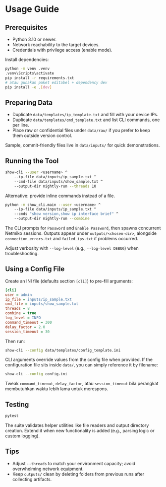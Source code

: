 # Usage Guide

## Prerequisites
- Python 3.10 or newer.
- Network reachability to the target devices.
- Credentials with privilege access (enable mode).

Install dependencies:

```bash
python -m venv .venv
.venv\Scripts\activate
pip install -r requirements.txt
# atau gunakan paket editabel + dependency dev
pip install -e .[dev]
```

## Preparing Data
- Duplicate `data/templates/ip_template.txt` and fill with your device IPs.
- Duplicate `data/templates/cmd_template.txt` and list CLI commands, one per line.
- Place raw or confidential files under `data/raw/` if you prefer to keep them outside version control.

Sample, commit-friendly files live in `data/inputs/` for quick demonstrations.

## Running the Tool

```bash
show-cli --user <username> ^
    --ip-file data/inputs/ip_sample.txt ^
    --cmd-file data/inputs/show_sample.txt ^
    --output-dir nightly-run --threads 10
```

Alternative: provide inline commands instead of a file.

```bash
python -m show_cli.main --user <username> ^
    --ip-file data/inputs/ip_sample.txt ^
    --cmds "show version,show ip interface brief" ^
    --output-dir nightly-run --combine
```

The CLI prompts for `Password` and `Enable Password`, then spawns concurrent Netmiko sessions. Outputs appear under `outputs/<chosen-dir>`, alongside `connection_errors.txt` and `failed_ips.txt` if problems occurred.

Adjust verbosity with `--log-level` (e.g., `--log-level DEBUG`) when troubleshooting.

## Using a Config File

Create an INI file (defaults section `[cli]`) to pre-fill arguments:

```ini
[cli]
user = admin
ip_file = inputs/ip_sample.txt
cmd_file = inputs/show_sample.txt
threads = 8
combine = true
log_level = INFO
command_timeout = 300
delay_factor = 2.0
session_timeout = 30
```

Then run:

```bash
show-cli --config data/templates/config_template.ini
```

CLI arguments override values from the config file when provided.
If the configuration file sits inside `data/`, you can simply reference it by filename:

```bash
show-cli --config config.ini
```

Tweak `command_timeout`, `delay_factor`, atau `session_timeout` bila perangkat membutuhkan waktu lebih lama untuk merespons.

## Testing
```bash
pytest
```
The suite validates helper utilities like file readers and output directory creation. Extend it when new functionality is added (e.g., parsing logic or custom logging).

## Tips
- Adjust `--threads` to match your environment capacity; avoid overwhelming network equipment.
- Keep `outputs/` clean by deleting folders from previous runs after collecting artifacts.
